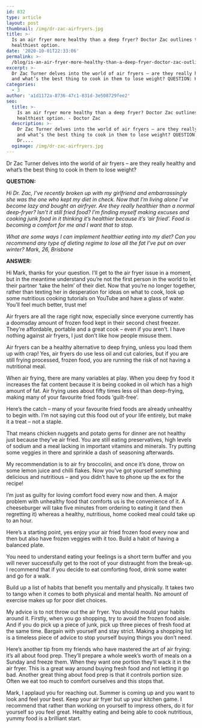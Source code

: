 ```yaml
---
id: 832
type: article
layout: post
thumbnail: /img/dr-zac-airfryers.jpg
title: >-
  Is an air fryer more healthy than a deep fryer? Doctor Zac outlines the
  healthiest option.
date: '2020-10-01T22:33:06'
permalink: >-
  /blog/is-an-air-fryer-more-healthy-than-a-deep-fryer-doctor-zac-outlines-the-healthiest-option/
excerpt: >-
  Dr Zac Turner delves into the world of air fryers – are they really healthy
  and what’s the best thing to cook in them to lose weight? QUESTION: Hi Dr….
categories:
  - 3
author: 'a1d1172a-8736-47c1-831d-3e508729fee2'
seo:
  title: >-
    Is an air fryer more healthy than a deep fryer? Doctor Zac outlines the
    healthiest option. - Doctor Zac
  description: >-
    Dr Zac Turner delves into the world of air fryers – are they really healthy
    and what’s the best thing to cook in them to lose weight? QUESTION: Hi
    Dr....
  ogimage: /img/dr-zac-airfryers.jpg
---
```


Dr Zac Turner delves into the world of air fryers – are they really healthy and what’s the best thing to cook in them to lose weight?

**QUESTION:**

_Hi Dr. Zac, I’ve recently broken up with my girlfriend and embarrassingly she was the one who kept my diet in check. Now that I’m living alone I’ve become lazy and bought an airfryer. Are they really healthier than a normal deep-fryer? Isn’t it still fried food? I’m finding myself making excuses and cooking junk food in it thinking it’s healthier because it’s ‘air fried’. Food is becoming a comfort for me and I want that to stop._

_What are some ways I can implement healthier eating into my diet? Can you recommend any type of dieting regime to lose all the fat I’ve put on over winter? Mark, 26, Brisbane_

**ANSWER:**

Hi Mark, thanks for your question. I’ll get to the air fryer issue in a moment, but in the meantime understand you’re not the first person in the world to let their partner ‘take the helm’ of their diet. Now that you’re no longer together, rather than texting her in desperation for ideas on what to cook, look up some nutritious cooking tutorials on YouTube and have a glass of water. You’ll feel much better, trust me!

Air fryers are all the rage right now, especially since everyone currently has a doomsday amount of frozen food kept in their second chest freezer. They’re affordable, portable and a great cook – even if you aren’t. I have nothing against air fryers, I just don’t like how people misuse them.

Air fryers can be a healthy alternative to deep frying, unless you load them up with crap! Yes, air fryers do use less oil and cut calories, but if you are still frying processed, frozen food, you are running the risk of not having a nutritional meal.

When air frying, there are many variables at play. When you deep fry food it increases the fat content because it is being cooked in oil which has a high amount of fat. Air frying uses about fifty times less oil than deep-frying, making many of your favourite fried foods ‘guilt-free’.

Here’s the catch – many of your favourite fried foods are already unhealthy to begin with. I’m not saying cut this food out of your life entirely, but make it a treat – not a staple.

That means chicken nuggets and potato gems for dinner are not healthy just because they’ve air fried. You are still eating preservatives, high levels of sodium and a meal lacking in important vitamins and minerals. Try putting some veggies in there and sprinkle a dash of seasoning afterwards.

My recommendation is to air fry broccolini, and once it’s done, throw on some lemon juice and chilli flakes. Now you’ve got yourself something delicious and nutritious – and you didn’t have to phone up the ex for the recipe!

I’m just as guilty for loving comfort food every now and then. A major problem with unhealthy food that comforts us is the convenience of it. A cheeseburger will take five minutes from ordering to eating it (and then regretting it) whereas a healthy, nutritious, home cooked meal could take up to an hour.

Here’s a starting point, yes enjoy your air fried frozen food every now and then but also have frozen veggies with it too. Build a habit of having a balanced plate.

You need to understand eating your feelings is a short term buffer and you will never successfully get to the root of your distraught from the break-up. I recommend that if you decide to eat comforting food, drink some water and go for a walk.

Build up a list of habits that benefit you mentally and physically. It takes two to tango when it comes to both physical and mental health. No amount of exercise makes up for poor diet choices.

My advice is to not throw out the air fryer. You should mould your habits around it. Firstly, when you go shopping, try to avoid the frozen food aisle. And if you do pick up a piece of junk, pick up three pieces of fresh food at the same time. Bargain with yourself and stay strict. Making a shopping list is a timeless piece of advice to stop yourself buying things you don’t need.

Here’s another tip from my friends who have mastered the art of air frying: it’s all about food prep. They’ll prepare a whole week’s worth of meals on a Sunday and freeze them. When they want one portion they’ll wack it in the air fryer. This is a great way around buying fresh food and not letting it go bad. Another great thing about food prep is that it controls portion size. Often we eat too much to comfort ourselves and this stops that.

Mark, I applaud you for reaching out. Summer is coming up and you want to look and feel your best. Keep your air fryer but up your kitchen game. I recommend that rather than working on yourself to impress others, do it for yourself so you feel great. Healthy eating and being able to cook nutritious, yummy food is a brilliant start.
